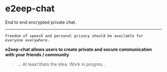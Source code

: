 # e2eep-chat
End to end encrypted private chat.

-------------------------------------

```
Freedom of speech and personal privacy should be available for everyone everywhere.
```


**e2eep-chat allows users to create private and secure communication with your friends / community**
> ... At least thats the idea. Work in progres...
